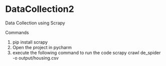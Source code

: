 # DataCollection2
Data Collection using Scrapy

Commands 

1. pip install scrapy
2. Open the project in pycharm
3. execute the following command to run the code
scrapy crawl de_spider -o output/housing.csv

